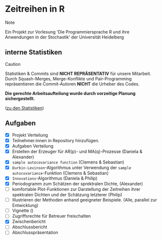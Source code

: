 # Zeitreihen in R
> [!NOTE]
> Ein Projekt zur Vorlesung 'Die Programmiersprache R und ihre Anwendungen in der Stochastik' der Universität Heidelberg

## interne Statistiken
> [!CAUTION]
> Statistiken & Commits sind **NICHT REPRÄSENTATIV** für unsere Mitarbeit. \
> Durch Squash-Merges, Merge-Konflikte und Pair-Programming repräsentieren die Commit-Autoren **NICHT** die Urheber des Codes.

**Die gerechte Arbeitsaufteilung wurde durch vorzeitige Planung sichergestellt.**

([zu den Statistiken](STATS.md))

## Aufgaben
- [x] Projekt Verteilung
- [x] Teilnehmer:innen in Repository hinzufügen.
- [x] Aufgaben Verteilung
- [x] Erstellen der Erzeuger für AR(p)- und MA(q)-Prozesse (Daniela & Alexander)
- [x] `sample autocovariance function` (Clemens & Sebastian)
- [x] `Durbin-Levinson`-Algorithmus unter Verwendung der `sample autocovariance`-Funktion (Clemens & Sebastian)
- [x] `Innovations`-Algorithmus (Daniela & Philip)
- [x] Periodogramm zum Schätzen der sprektralen Dichte, (Alexander)
- [ ] komfortable Plot-Funktionen zur Darstellung der Zeitreihen ihrer spektralen Dichten und der Schätzung letzterer (Philip)
- [ ] Illustrieren der Methoden anhand geeigneter Beispiele. (Alle, parallel zur Entwicklung)
- [ ] Vignette ()
- [ ] Zugriffsrechte für Betreuer freischalten
- [x] Zwischenbericht
- [ ] Abschlussbericht
- [ ] Abschlusspräsentation